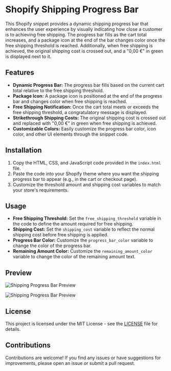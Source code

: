 # Shopify Shipping Progress Bar

This Shopify snippet provides a dynamic shipping progress bar that enhances the user experience by visually indicating how close a customer is to achieving free shipping. The progress bar fills as the cart total increases, and a package icon at the end of the bar changes color once the free shipping threshold is reached. Additionally, when free shipping is achieved, the original shipping cost is crossed out, and a "0,00 €" in green is displayed next to it.

## Features

- **Dynamic Progress Bar:** The progress bar fills based on the current cart total relative to the free shipping threshold.
- **Package Icon:** A package icon is positioned at the end of the progress bar and changes color when free shipping is reached.
- **Free Shipping Notification:** Once the cart total meets or exceeds the free shipping threshold, a congratulatory message is displayed.
- **Strikethrough Shipping Costs:** The original shipping cost is crossed out and replaced with "0,00 €" in green when free shipping is achieved.
- **Customizable Colors:** Easily customize the progress bar color, icon color, and other UI elements through the snippet code.

## Installation

1. Copy the HTML, CSS, and JavaScript code provided in the `index.html` file.
2. Paste the code into your Shopify theme where you want the shipping progress bar to appear (e.g., in the cart or checkout page).
3. Customize the threshold amount and shipping cost variables to match your store's requirements.

## Usage

- **Free Shipping Threshold:** Set the `free_shipping_threshold` variable in the code to define the amount required for free shipping.
- **Shipping Cost:** Set the `shipping_cost` variable to reflect the normal shipping cost before free shipping is applied.
- **Progress Bar Color:** Customize the `progress_bar_color` variable to change the color of the progress bar.
- **Remaining Amount Color:** Customize the `remaining_amount_color` variable to change the color of the remaining amount text.

## Preview

![Shipping Progress Bar Preview](https://i.ibb.co/zJCLm21/image.png)

![Shipping Progress Bar Preview](https://i.ibb.co/ZBcf4mR/image.png)

## License

This project is licensed under the MIT License - see the [LICENSE](LICENSE) file for details.

## Contributions

Contributions are welcome! If you find any issues or have suggestions for improvements, please open an issue or submit a pull request.

